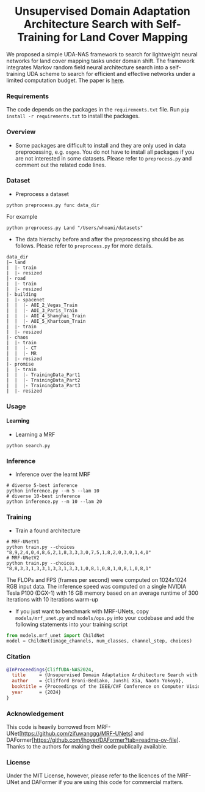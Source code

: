 <h1 style="text-align: center;">Unsupervised Domain Adaptation Architecture Search with Self-Training for Land Cover Mapping</h1>

<p>We proposed a simple UDA-NAS framework to search for lightweight neural networks for land cover mapping tasks under domain shift. The framework integrates Markov random field neural architecture search into a self-training UDA scheme to search for efficient and effective networks under a limited computation budget. The paper is <a href="(https://arxiv.org/abs/2404.14704)">here</a>.</p>

<p>
</p>

### Requirements
The code depends on the packages in the `requirements.txt` file. 
Run `pip install -r requirements.txt` to install the packages.


### Overview
* Some packages are difficult to install and they are only used in data preprocessing, e.g. `osgeo`. You do not have to install all packages if you are not interested in some datasets. Please refer to `preprocess.py` and comment out the related code lines.

### Dataset
* Preprocess a dataset

```Shell
python preprocess.py func data_dir
```

For example

```Shell
python preprocess.py Land "/Users/whoami/datasets"
```

* The data hierachy before and after the preprocessing should be as follows. Please refer to `preprocess.py` for more details.

```
data_dir
|— land
|  |- train
|  |- resized
|- road
|  |- train
|  |- resized
|- building
|  |- spacenet
|  |  |- AOI_2_Vegas_Train
|  |  |- AOI_3_Paris_Train
|  |  |- AOI_4_Shanghai_Train
|  |  |- AOI_5_Khartoum_Train
|  |- train
|  |- resized
|- chaos
|  |- train
|  |  |- CT
|  |  |- MR
|  |- resized
|- promise
|  |- train
|  |  |- TrainingData_Part1
|  |  |- TrainingData_Part2
|  |  |- TrainingData_Part3
|  |- resized
```

### Usage
#### Learning
* Learning a MRF

```Shell 
python search.py
```

### Inference
* Inference over the learnt MRF

```Shell
# diverse 5-best inference
python inference.py --m 5 --lam 10
# diverse 10-best inference
python inference.py --m 10 --lam 20
```

### Training
* Train a found architecture

```Shell
# MRF-UNetV1
python train.py --choices "8,9,2,4,0,4,8,6,2,1,8,3,3,3,0,7,5,1,8,2,0,3,0,1,4,0"
# MRF-UNetV2
python train.py --choices "8,8,3,3,1,3,3,1,3,3,1,3,3,1,0,8,1,0,8,1,0,8,1,0,8,1"
```
The FLOPs and FPS (frames per second) were computed on 1024x1024 RGB input data. 
The inference speed was computed on a single NVIDIA Tesla P100 (DGX-1) with 16 GB
memory based on an average runtime of 300 iterations with 10 iterations warm-up

* If you just want to benchmark with MRF-UNets, copy `models/mrf_unet.py` and `models/ops.py` into your codebase and add the following statements into your training script

```Python
from models.mrf_unet import ChildNet
model = ChildNet(image_channels, num_classes, channel_step, choices)
```

### Citation
```BibTeX
@InProceedings{CliffUDA-NAS2024,
  title     = {Unsupervised Domain Adaptation Architecture Search with Self-Training for Land Cover Mapping},
  author    = {Clifford Broni-Bediako, Junshi Xia, Naoto Yokoya},
  booktitle = {Proceedings of the IEEE/CVF Conference on Computer Vision and Pattern Recognition Workshop (CVPRW)},
  year      = {2024}
}
```

### Acknowledgement
This code is heavily borrowed from MRF-UNet[https://github.com/zifuwanggg/MRF-UNets] and DAFormer[https://github.com/lhoyer/DAFormer?tab=readme-ov-file]. Thanks to the authors for making their code publically available.


### License
Under the MIT License, however, please refer to the licences of the MRF-UNet and DAFormer if you are using this code for commercial matters.